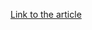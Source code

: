 [Link to the article](https://peppermalware.com/2019/03/analysis-of-net-stealer-grandsteal-2019.html)
